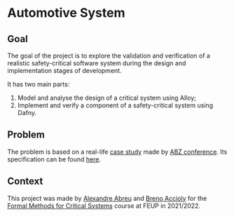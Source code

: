 # Automotive System

## Goal

The goal of the project is to explore the validation and verification of a realistic safety-critical software system during the design and implementation stages of development.

It has two main parts:
1. Model and analyse the design of a critical system using Alloy;
2. Implement and verify a component of a safety-critical system using Dafny.

## Problem

The problem is based on a real-life [case study](https://abz2021.uni-ulm.de/case-study) made by [ABZ conference](https://abz-conf.org/). Its specification can be found [here](./specification.pdf).

## Context

This project was made by [Alexandre Abreu](https://github.com/xbreu) and [Breno Accioly](https://github.com/BrenoAccioly) for the [Formal Methods for Critical Systems](https://github.com/xbreu/formal-methods/blob/main/docs/readme.md) course at FEUP in 2021/2022.
